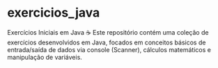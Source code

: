 # exercicios_java
Exercícios Iniciais em Java ☕
Este repositório contém uma coleção de exercícios desenvolvidos em Java, focados em conceitos básicos de entrada/saída de dados via console (Scanner), cálculos matemáticos e manipulação de variáveis.

